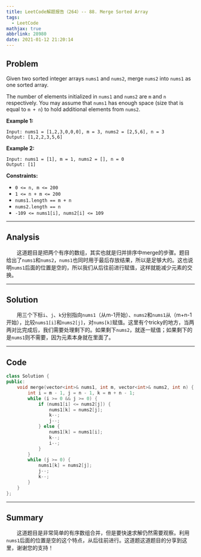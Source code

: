 ```yaml
---
title: LeetCode解题报告（264）-- 88. Merge Sorted Array
tags:
  - LeetCode
mathjax: true
abbrlink: 28980
date: 2021-01-12 21:20:14
---
```


## Problem

Given two sorted integer arrays `nums1` and `nums2`, merge `nums2` into `nums1` as one sorted array.

The number of elements initialized in `nums1` and `nums2` are `m` and `n` respectively. You may assume that `nums1` has enough space (size that is equal to `m + n`) to hold additional elements from `nums2`.

<!-- more -->

**Example 1:**

```
Input: nums1 = [1,2,3,0,0,0], m = 3, nums2 = [2,5,6], n = 3
Output: [1,2,2,3,5,6]
```

**Example 2:**

```
Input: nums1 = [1], m = 1, nums2 = [], n = 0
Output: [1]
```

**Constraints:**

- `0 <= n, m <= 200`
- `1 <= n + m <= 200`
- `nums1.length == m + n`
- `nums2.length == n`
- `-109 <= nums1[i], nums2[i] <= 109`

------

## Analysis

&emsp;&emsp;这道题目是把两个有序的数组，其实也就是归并排序中merge的步骤。题目给出了`nums1`和`nums2`，`nums1`也同时用于最后存放结果，所以是足够大的。这也说明`nums1`后面的位置是空的，所以我们从后往前进行赋值，这样就能减少元素的交换。

------

## Solution

&emsp;&emsp;用三个下标`i`、`j`、`k`分别指向`nums1`（从m-1开始）、`nums2`和`nums1`从（m+n-1开始），比较`nums1[i]`和`nums2[j]`，对`nums[k]`赋值。这里有个tricky的地方，当两两对比完成后，我们需要处理剩下的。如果剩下`nums2`，就逐一赋值；如果剩下的是`nums1`则不需要，因为元素本身就在里面了。

------

## Code

```c++
class Solution {
public:
    void merge(vector<int>& nums1, int m, vector<int>& nums2, int n) {
        int i = m - 1, j = n - 1, k = m + n - 1;
        while (i >= 0 && j >= 0) {
            if (nums1[i] <= nums2[j]) {
                nums1[k] = nums2[j];
                k--;
                j--;
            } else {
                nums1[k] = nums1[i];
                k--;
                i--;
            }
        }
        while (j >= 0) {
            nums1[k] = nums2[j];
            j--;
            k--;
        }
    }
};
```

------

## Summary

&emsp;&emsp;这道题目是非常简单的有序数组合并，但是要快速求解仍然需要观察。利用`nums1`后面的位置是空的这个特点，从后往前进行。这道题这道题目的分享到这里，谢谢您的支持！
